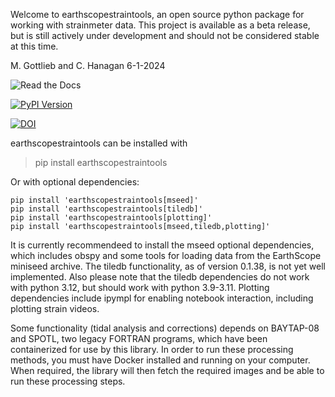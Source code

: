 Welcome to earthscopestraintools, an open source python package for working with strainmeter data.  This project is available as a beta release, but is still actively under development and should not be considered stable at this time. 

M. Gottlieb and C. Hanagan 6-1-2024


![Read the Docs](https://readthedocs.org/projects/earthscopestraintools/badge/?version=latest)

[![PyPI Version](https://img.shields.io/pypi/v/earthscopestraintools.svg)](https://pypi.org/project/earthscopestraintools) 

[![DOI](https://zenodo.org/badge/692156370.svg)](https://zenodo.org/doi/10.5281/zenodo.11555774)
 


earthscopestraintools can be installed with 
    
> pip install earthscopestraintools

Or with optional dependencies:
```
pip install 'earthscopestraintools[mseed]'
pip install 'earthscopestraintools[tiledb]'
pip install 'earthscopestraintools[plotting]'
pip install 'earthscopestraintools[mseed,tiledb,plotting]'
```

It is currently recommendeed to install the mseed optional dependencies, which includes obspy and some tools for loading data from the EarthScope miniseed archive.  The tiledb functionality, as of version 0.1.38, is not yet well implemented. Also please note that the tiledb dependencies do not work with python 3.12, but should work with python 3.9-3.11.  Plotting dependencies include ipympl for enabling notebook interaction, including plotting strain videos.

Some functionality (tidal analysis and corrections) depends on BAYTAP-08 and SPOTL, two legacy FORTRAN programs, which have been containerized for use by this library.  In order to run these processing methods, you must have Docker installed and running on your computer.  When required, the library will then fetch the required images and be able to run these processing steps.